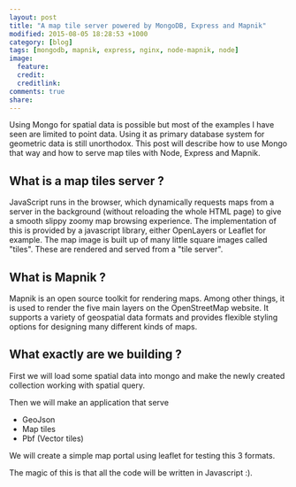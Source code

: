 ```yaml
---
layout: post
title: "A map tile server powered by MongoDB, Express and Mapnik"
modified: 2015-08-05 18:28:53 +1000
category: [blog]
tags: [mongodb, mapnik, express, nginx, node-mapnik, node]
image:
  feature: 
  credit: 
  creditlink: 
comments: true
share: 
---
```


Using Mongo for spatial data is possible but most of the examples I have seen are limited to point data. Using it as primary database system for geometric data is still unorthodox. This post will describe how to use Mongo that way and how to serve map tiles with Node, Express and Mapnik.

## What is a map tiles server ?

JavaScript runs in the browser, which dynamically requests maps from a server in the background (without reloading the whole HTML page) to give a smooth slippy zoomy map browsing experience. The implementation of this is provided by a javascript library, either OpenLayers or Leaflet for example. The map image is built up of many little square images called "tiles". These are rendered and served from a "tile server".

## What is Mapnik ?

Mapnik is an open source toolkit for rendering maps. Among other things, it is used to render the five main layers on the OpenStreetMap website. It supports a variety of geospatial data formats and provides flexible styling options for designing many different kinds of maps.

## What exactly are we building ?

First we will load some spatial data into mongo and make the newly created collection working with spatial query.

Then we will make an application that serve

- GeoJson
- Map tiles
- Pbf (Vector tiles)

We will create a simple map portal using leaflet for testing this 3 formats.

The magic of this is that all the code will be written in Javascript :).